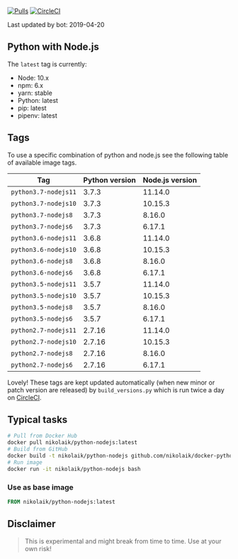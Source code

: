 [![Pulls](https://img.shields.io/docker/pulls/nikolaik/python-nodejs.svg?style=flat-square)](https://hub.docker.com/r/nikolaik/python-nodejs/)
[![CircleCI](https://img.shields.io/circleci/project/github/nikolaik/docker-python-nodejs.svg?style=flat-square)](https://circleci.com/gh/nikolaik/docker-python-nodejs)

Last updated by bot: 2019-04-20

## Python with Node.js
The `latest` tag is currently:

- Node: 10.x
- npm: 6.x
- yarn: stable
- Python: latest
- pip: latest
- pipenv: latest

## Tags
To use a specific combination of python and node.js see the following table of available image tags.

Tag | Python version | Node.js version
--- | --- | ---
`python3.7-nodejs11` | 3.7.3 | 11.14.0
`python3.7-nodejs10` | 3.7.3 | 10.15.3
`python3.7-nodejs8` | 3.7.3 | 8.16.0
`python3.7-nodejs6` | 3.7.3 | 6.17.1
`python3.6-nodejs11` | 3.6.8 | 11.14.0
`python3.6-nodejs10` | 3.6.8 | 10.15.3
`python3.6-nodejs8` | 3.6.8 | 8.16.0
`python3.6-nodejs6` | 3.6.8 | 6.17.1
`python3.5-nodejs11` | 3.5.7 | 11.14.0
`python3.5-nodejs10` | 3.5.7 | 10.15.3
`python3.5-nodejs8` | 3.5.7 | 8.16.0
`python3.5-nodejs6` | 3.5.7 | 6.17.1
`python2.7-nodejs11` | 2.7.16 | 11.14.0
`python2.7-nodejs10` | 2.7.16 | 10.15.3
`python2.7-nodejs8` | 2.7.16 | 8.16.0
`python2.7-nodejs6` | 2.7.16 | 6.17.1

Lovely! These tags are kept updated automatically (when new minor or patch version are released) by `build_versions.py` which is run twice a day on [CircleCI](https://circleci.com/gh/nikolaik/docker-python-nodejs).

## Typical tasks
```bash
# Pull from Docker Hub
docker pull nikolaik/python-nodejs:latest
# Build from GitHub
docker build -t nikolaik/python-nodejs github.com/nikolaik/docker-python-nodejs
# Run image
docker run -it nikolaik/python-nodejs bash
```

### Use as base image
```Dockerfile
FROM nikolaik/python-nodejs:latest
```

## Disclaimer
> This is experimental and might break from time to time. Use at your own risk!
